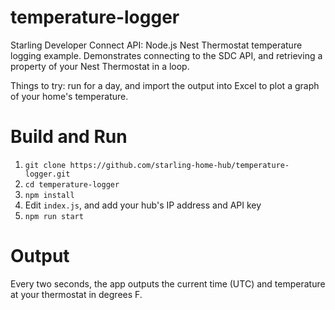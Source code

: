 # temperature-logger
Starling Developer Connect API: Node.js Nest Thermostat temperature logging example. Demonstrates connecting to the SDC API, and retrieving a
property of your Nest Thermostat in a loop.

Things to try: run for a day, and import the output into Excel to plot a graph of your home's temperature.

# Build and Run
1. `git clone https://github.com/starling-home-hub/temperature-logger.git`
2. `cd temperature-logger`
3. `npm install`
4. Edit `index.js`, and add your hub's IP address and API key
5. `npm run start`

# Output
Every two seconds, the app outputs the current time (UTC) and temperature at your thermostat in degrees F.
